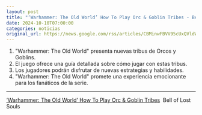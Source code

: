 ```yaml
---
layout: post
title: "‘Warhammer: The Old World’ How To Play Orc & Goblin Tribes - Bell of Lost Souls"
date: 2024-10-10T07:00:00
categories: noticias
original_url: https://news.google.com/rss/articles/CBMinwFBVV95cUxQVldWTFhEUE9vMTczc1hyYTJnX0RzOTRhenlNcHJUdVB4R0hZa0pWbG1kN2tKMUhtaVNKOWkxRHIzdk5nWFhPYnhCNFBibVd0aktWNkItZmdDWFZUcUZvUjBpYjI1ckJWTFlfVHI0UlF2d2hpUzBmVzdJcGtqajBYc1l4ZlFwNV9OdmFfMkFXQjdTa1NsdkIwTGhyTzhpTnM?oc=5
---
```



1. "Warhammer: The Old World" presenta nuevas tribus de Orcos y Goblins.
2. El juego ofrece una guía detallada sobre cómo jugar con estas tribus.
3. Los jugadores podrán disfrutar de nuevas estrategias y habilidades.
4. "Warhammer: The Old World" promete una experiencia emocionante para los fanáticos de la serie.


---


[‘Warhammer: The Old World’ How To Play Orc & Goblin Tribes](https://news.google.com/rss/articles/CBMinwFBVV95cUxQVldWTFhEUE9vMTczc1hyYTJnX0RzOTRhenlNcHJUdVB4R0hZa0pWbG1kN2tKMUhtaVNKOWkxRHIzdk5nWFhPYnhCNFBibVd0aktWNkItZmdDWFZUcUZvUjBpYjI1ckJWTFlfVHI0UlF2d2hpUzBmVzdJcGtqajBYc1l4ZlFwNV9OdmFfMkFXQjdTa1NsdkIwTGhyTzhpTnM?oc=5)  Bell of Lost Souls